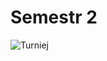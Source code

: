 # Semestr 2

![Turniej](https://user-images.githubusercontent.com/12998256/96026800-4a836200-0e57-11eb-8240-6027412eb8da.jpg)
